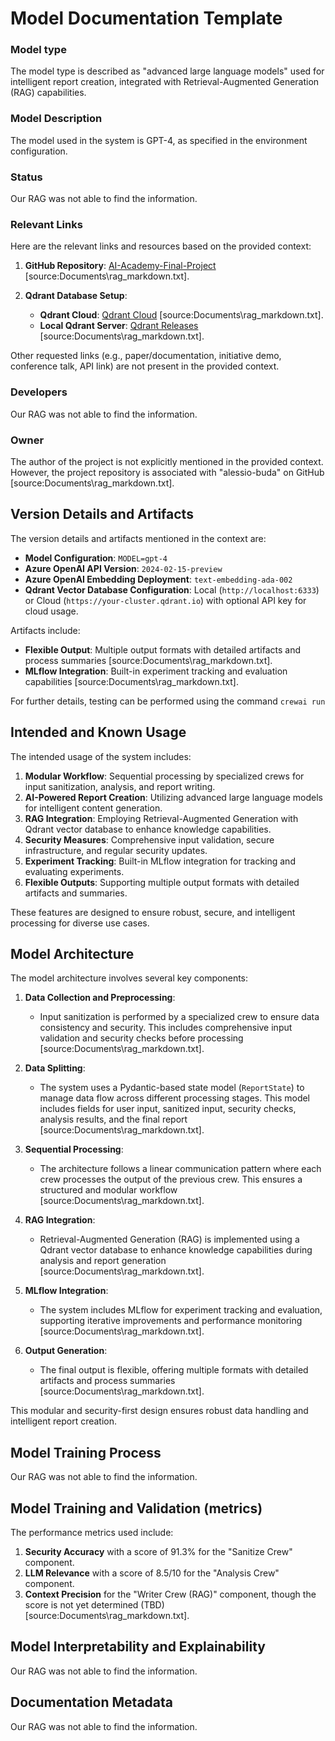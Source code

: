 # Model Documentation Template
 
 
### Model type
The model type is described as "advanced large language models" used for intelligent report creation, integrated with Retrieval-Augmented Generation (RAG) capabilities.
 
 
### Model Description
The model used in the system is GPT-4, as specified in the environment configuration.
 
 
### Status
Our RAG was not able to find the information.
 
 
### Relevant Links
Here are the relevant links and resources based on the provided context:
 
1. **GitHub Repository**: [AI-Academy-Final-Project](https://github.com/alessio-buda/AI-Academy-Final-Project) [source:Documents\rag_markdown.txt].
 
2. **Qdrant Database Setup**:
   - **Qdrant Cloud**: [Qdrant Cloud](https://cloud.qdrant.io/) [source:Documents\rag_markdown.txt].
   - **Local Qdrant Server**: [Qdrant Releases](https://github.com/qdrant/qdrant/releases) [source:Documents\rag_markdown.txt].
 
Other requested links (e.g., paper/documentation, initiative demo, conference talk, API link) are not present in the provided context.
 
 
### Developers
Our RAG was not able to find the information.
 
 
### Owner
The author of the project is not explicitly mentioned in the provided context. However, the project repository is associated with "alessio-buda" on GitHub [source:Documents\rag_markdown.txt].
 
 
## Version Details and Artifacts
The version details and artifacts mentioned in the context are:
 
- **Model Configuration**: `MODEL=gpt-4`
- **Azure OpenAI API Version**: `2024-02-15-preview`
- **Azure OpenAI Embedding Deployment**: `text-embedding-ada-002`
- **Qdrant Vector Database Configuration**: Local (`http://localhost:6333`) or Cloud (`https://your-cluster.qdrant.io`) with optional API key for cloud usage.      
 
Artifacts include:
- **Flexible Output**: Multiple output formats with detailed artifacts and process summaries [source:Documents\rag_markdown.txt].
- **MLflow Integration**: Built-in experiment tracking and evaluation capabilities [source:Documents\rag_markdown.txt].
 
For further details, testing can be performed using the command `crewai run`
 
 
## Intended and Known Usage
The intended usage of the system includes:
 
1. **Modular Workflow**: Sequential processing by specialized crews for input sanitization, analysis, and report writing.      
2. **AI-Powered Report Creation**: Utilizing advanced large language models for intelligent content generation.
3. **RAG Integration**: Employing Retrieval-Augmented Generation with Qdrant vector database to enhance knowledge capabilities.
4. **Security Measures**: Comprehensive input validation, secure infrastructure, and regular security updates.
5. **Experiment Tracking**: Built-in MLflow integration for tracking and evaluating experiments.
6. **Flexible Outputs**: Supporting multiple output formats with detailed artifacts and summaries.
 
These features are designed to ensure robust, secure, and intelligent processing for diverse use cases.
 
 
## Model Architecture
The model architecture involves several key components:
 
1. **Data Collection and Preprocessing**:
   - Input sanitization is performed by a specialized crew to ensure data consistency and security. This includes comprehensive input validation and security checks before processing [source:Documents\rag_markdown.txt].
 
2. **Data Splitting**:
   - The system uses a Pydantic-based state model (`ReportState`) to manage data flow across different processing stages. This model includes fields for user input, sanitized input, security checks, analysis results, and the final report [source:Documents\rag_markdown.txt].
 
3. **Sequential Processing**:
   - The architecture follows a linear communication pattern where each crew processes the output of the previous crew. This ensures a structured and modular workflow [source:Documents\rag_markdown.txt].
 
4. **RAG Integration**:
   - Retrieval-Augmented Generation (RAG) is implemented using a Qdrant vector database to enhance knowledge capabilities during analysis and report generation [source:Documents\rag_markdown.txt].
 
5. **MLflow Integration**:
   - The system includes MLflow for experiment tracking and evaluation, supporting iterative improvements and performance monitoring [source:Documents\rag_markdown.txt].
 
6. **Output Generation**:
   - The final output is flexible, offering multiple formats with detailed artifacts and process summaries [source:Documents\rag_markdown.txt].
 
This modular and security-first design ensures robust data handling and intelligent report creation.
 
 
## Model Training Process
Our RAG was not able to find the information.
 
 
## Model Training and Validation (metrics)
The performance metrics used include:
 
1. **Security Accuracy** with a score of 91.3% for the "Sanitize Crew" component.
2. **LLM Relevance** with a score of 8.5/10 for the "Analysis Crew" component.
3. **Context Precision** for the "Writer Crew (RAG)" component, though the score is not yet determined (TBD) [source:Documents\rag_markdown.txt].
 
 
## Model Interpretability and Explainability
Our RAG was not able to find the information.
 
 
## Documentation Metadata
Our RAG was not able to find the information.